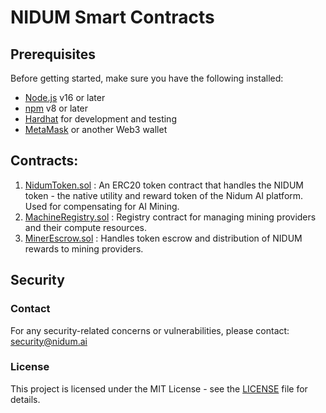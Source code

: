 # NIDUM Smart Contracts

## Prerequisites
Before getting started, make sure you have the following installed:
- [Node.js](https://nodejs.org/) v16 or later
- [npm](https://www.npmjs.com/) v8 or later 
- [Hardhat](https://hardhat.org/) for development and testing
- [MetaMask](https://metamask.io/) or another Web3 wallet

## Contracts:

1. [NidumToken.sol](./contracts/NidumToken.sol) : An ERC20 token contract that handles the NIDUM token - the native utility and reward token of the Nidum AI platform. Used for compensating for AI Mining.
2. [MachineRegistry.sol](./contracts/MachineRegistry.sol) : Registry contract for managing mining providers and their compute resources.
3. [MinerEscrow.sol](./contracts/MinerEscrow.sol) : Handles token escrow and distribution of NIDUM rewards to mining providers.

## Security

### Contact
For any security-related concerns or vulnerabilities, please contact:
security@nidum.ai

### License
This project is licensed under the MIT License - see the [LICENSE](./LICENSE) file for details.
